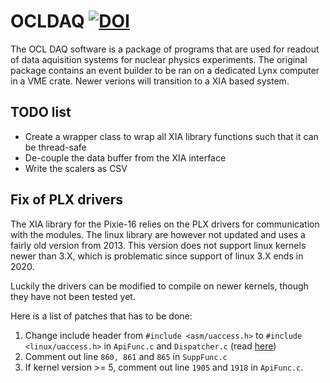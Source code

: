 # OCLDAQ [![DOI](https://zenodo.org/badge/DOI/10.5281/zenodo.1206106.svg)](https://doi.org/10.5281/zenodo.1206106)
The OCL DAQ software is a package of programs that are used for readout of data aquisition systems for nuclear physics experiments.
The original package contains an event builder to be ran on a dedicated Lynx computer in a VME crate. Newer verions will transition to a XIA based system.

## TODO list
* Create a wrapper class to wrap all XIA library functions such that it can be thread-safe
* De-couple the data buffer from the XIA interface
* Write the scalers as CSV

Fix of PLX drivers
---

The XIA library for the Pixie-16 relies on the PLX drivers 
for communication with the modules. The linux library are however
not updated and uses a fairly old version from 2013. This version
does not support linux kernels newer than 3.X, which is problematic
since support of linux 3.X ends in 2020.

Luckily the drivers can be modified to compile on newer kernels, though
they have not been tested yet.

Here is a list of patches that has to be done:
1) Change include header from `#include <asm/uaccess.h>` to
`#include <linux/uaccess.h>` in `ApiFunc.c` and `Dispatcher.c`
(read [here](https://medium.com/@avenger.v14/hi-when-building-the-enhanced-example-with-character-device-i-encountered-a-build-error-for-55079354f704)) 
2) Comment out line `860, 861` and `865` in `SuppFunc.c`
3) If kernel version >= 5, comment out line `1905` and `1918` in `ApiFunc.c`.
